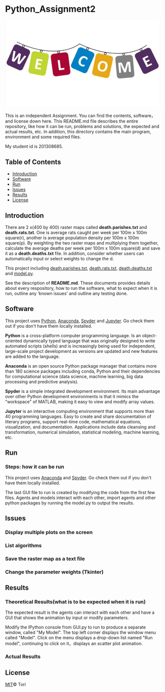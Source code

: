 # Python_Assignment2

![welcome](https://github.com/hahatori/Python_Assignment1/blob/master/images/welcome1.jpg)

This is an independent Assignment. You can find the contents, software，and license down here. This README.md file describes the entire repository, like how it can be run, problems and solutions, the expected and actual results, etc. In addition, this directory contains the main program, environment and some required files. 

My student id is 201308685.

## Table of Contents

- [Introduction](#introduction)
- [Software](#software)
- [Run](#run)
- [Issues](#issues)
- [Results](#results)
- [License](#license)

## Introduction

There are 2 x(400 by 400) raster maps called **death.parishes.txt** and **death.rats.txt**. One is average rats caught per week per 100m x 100m square(r), another is average population density per 100m x 100m square(p). By weighting the two raster maps and multiplying them together, calculate the average deaths per week per 100m x 100m square(d) and save it as a **death.deaths.txt** file. In addition, consider whether users can automatically input or select weights to change the d.

This project including [death.parishes.txt](https://github.com/hahatori/Python_Assignment2/blob/master/death.parishes.txt), [death.rats.txt](https://github.com/hahatori/Python_Assignment2/blob/master/death.rats.txt), [death.deaths.txt](https://github.com/hahatori/Python_Assignment2/blob/master/death.deaths.txt) and [model.py](https://github.com/hahatori/Python_Assignment2/blob/master/model.py).

See the description of **README.md**. These documents provides details about every respository, how to run the software, what to expect when it is run, outline any ‘known issues’ and outline any testing done.

## Software

This project uses [Python](https://www.python.org), [Anaconda](https://www.anaconda.com), [Spyder](https://www.spyder-ide.org) and [Jupyter](https://jupyter.org). Go check them out if you don't have them locally installed.

**Python** is a cross-platform computer programming language. Is an object-oriented dynamically typed language that was originally designed to write automated scripts (shells) and is increasingly being used for independent, large-scale project development as versions are updated and new features are added to the language.

**Anaconda** is an open source Python package manager that contains more than 180 science packages including conda, Python and their dependencies for computational science (data science, machine learning, big data processing and predictive analysis).

**Spyder** is a simple integrated development environment. Its main advantage over other Python development environments is that it mimics the "workspace" of MATLAB, making it easy to view and modify array values.

**Jupyter** is an interactive computing environment that supports more than 40 programming languages. Easy to create and share documentation of literary programs, support real-time code, mathematical equations, visualization, and documentation. Applications include data cleansing and transformation, numerical simulation, statistical modeling, machine learning, etc.

## Run

### Steps: how it can be run

This project uses [Anaconda]() and [Spyder](). Go check them out if you don't have them locally installed.

The last GUI file to run is created by modifying the code from the first few files. Agents and models interact with each other, import agents and other python packages by running the model.py to output the results.

## Issues

### Display multiple plots on the screen

### List algorithms

### Save the raster map as a text file

### Change the parameter weights (Tkinter)

## Results

### Theoretical Results(what is to be expected when it is run)

The expected result is the agents can interact with each other and have a GUI that shows the animation by input or modify parameters.  

Modify the IPython console from GUI.py to run to produce a separate window, called "My Model". The top left corner displays the window menu called "Model". Click on the menu displays a drop-down list named "Run model", continuing to click on it，displays an scatter plot animation.

### Actual Results


## License

[MIT](https://github.com/hahatori/Python_Assignment1/blob/master/License)© Tori
